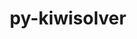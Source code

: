 ---
title: "py-kiwisolver"
layout: cache
categories: [package, develop-2023-12-17]
meta: {"versions": ["1.4.5"], "compilers": ["apple-clang@=15.0.0", "gcc@=11.1.0", "gcc@=11.3.0", "gcc@=11.4.0", "gcc@=7.5.0", "gcc@=9.4.0", "oneapi@=2023.2.0"], "oss": ["ubuntu18.04", "ubuntu20.04", "ubuntu22.04", "ventura"], "platforms": ["darwin", "linux"], "targets": ["aarch64", "neoverse_v1", "ppc64le", "x86_64_v3"], "stacks": ["data-vis-sdk", "e4s", "e4s-neoverse_v1", "e4s-oneapi", "e4s-power", "e4s-rocm-external", "ml-darwin-aarch64-mps", "ml-linux-x86_64-cpu", "ml-linux-x86_64-cuda", "radiuss", "root"], "num_specs": 14, "num_specs_by_stack": {"root": 14, "ml-darwin-aarch64-mps": 1, "radiuss": 1, "e4s-neoverse_v1": 2, "e4s-power": 2, "data-vis-sdk": 1, "e4s": 3, "e4s-rocm-external": 1, "e4s-oneapi": 3, "ml-linux-x86_64-cpu": 1, "ml-linux-x86_64-cuda": 1}}
spec_details: [{"hash": "ll76olrwetzmfm5wqlvifrq4z37dszgq", "compiler": "apple-clang@=15.0.0", "versions": ["1.4.5"], "os": "ventura", "platform": "darwin", "target": "aarch64", "variants": ["build_system=python_pip"], "stacks": ["root", "ml-darwin-aarch64-mps"], "size": "-", "tarball": "https://binaries.spack.io/develop-2023-12-17/build_cache/darwin-ventura-aarch64/apple-clang-15.0.0/py-kiwisolver-1.4.5/darwin-ventura-aarch64-apple-clang-15.0.0-py-kiwisolver-1.4.5-ll76olrwetzmfm5wqlvifrq4z37dszgq.spack"}, {"hash": "l6nf4cnh7n5yjscyj7rq774dwqih3cdd", "compiler": "gcc@=7.5.0", "versions": ["1.4.5"], "os": "ubuntu18.04", "platform": "linux", "target": "x86_64_v3", "variants": ["build_system=python_pip"], "stacks": ["root", "radiuss"], "size": "-", "tarball": "https://binaries.spack.io/develop-2023-12-17/build_cache/linux-ubuntu18.04-x86_64_v3/gcc-7.5.0/py-kiwisolver-1.4.5/linux-ubuntu18.04-x86_64_v3-gcc-7.5.0-py-kiwisolver-1.4.5-l6nf4cnh7n5yjscyj7rq774dwqih3cdd.spack"}, {"hash": "yfqnqmrirlsupkfm7g3fch4pzyzwz5yt", "compiler": "gcc@=11.4.0", "versions": ["1.4.5"], "os": "ubuntu20.04", "platform": "linux", "target": "neoverse_v1", "variants": ["build_system=python_pip"], "stacks": ["root", "e4s-neoverse_v1"], "size": "-", "tarball": "https://binaries.spack.io/develop-2023-12-17/build_cache/linux-ubuntu20.04-neoverse_v1/gcc-11.4.0/py-kiwisolver-1.4.5/linux-ubuntu20.04-neoverse_v1-gcc-11.4.0-py-kiwisolver-1.4.5-yfqnqmrirlsupkfm7g3fch4pzyzwz5yt.spack"}, {"hash": "csufqeuhsuxrukcfqbmx6ozkwyf4rjkx", "compiler": "gcc@=11.4.0", "versions": ["1.4.5"], "os": "ubuntu20.04", "platform": "linux", "target": "neoverse_v1", "variants": ["build_system=python_pip"], "stacks": ["root", "e4s-neoverse_v1"], "size": "-", "tarball": "https://binaries.spack.io/develop-2023-12-17/build_cache/linux-ubuntu20.04-neoverse_v1/gcc-11.4.0/py-kiwisolver-1.4.5/linux-ubuntu20.04-neoverse_v1-gcc-11.4.0-py-kiwisolver-1.4.5-csufqeuhsuxrukcfqbmx6ozkwyf4rjkx.spack"}, {"hash": "u3b2lkqcc6rpfln5egicpgesaup42eu6", "compiler": "gcc@=9.4.0", "versions": ["1.4.5"], "os": "ubuntu20.04", "platform": "linux", "target": "ppc64le", "variants": ["build_system=python_pip"], "stacks": ["root", "e4s-power"], "size": "-", "tarball": "https://binaries.spack.io/develop-2023-12-17/build_cache/linux-ubuntu20.04-ppc64le/gcc-9.4.0/py-kiwisolver-1.4.5/linux-ubuntu20.04-ppc64le-gcc-9.4.0-py-kiwisolver-1.4.5-u3b2lkqcc6rpfln5egicpgesaup42eu6.spack"}, {"hash": "fhroqkt7wsiitn3liy64hnlkrmuptcyb", "compiler": "gcc@=9.4.0", "versions": ["1.4.5"], "os": "ubuntu20.04", "platform": "linux", "target": "ppc64le", "variants": ["build_system=python_pip"], "stacks": ["root", "e4s-power"], "size": "-", "tarball": "https://binaries.spack.io/develop-2023-12-17/build_cache/linux-ubuntu20.04-ppc64le/gcc-9.4.0/py-kiwisolver-1.4.5/linux-ubuntu20.04-ppc64le-gcc-9.4.0-py-kiwisolver-1.4.5-fhroqkt7wsiitn3liy64hnlkrmuptcyb.spack"}, {"hash": "3l7ulzwnj7l46hokog7j2exfwsuabomp", "compiler": "gcc@=11.1.0", "versions": ["1.4.5"], "os": "ubuntu20.04", "platform": "linux", "target": "x86_64_v3", "variants": ["build_system=python_pip"], "stacks": ["root", "data-vis-sdk"], "size": "-", "tarball": "https://binaries.spack.io/develop-2023-12-17/build_cache/linux-ubuntu20.04-x86_64_v3/gcc-11.1.0/py-kiwisolver-1.4.5/linux-ubuntu20.04-x86_64_v3-gcc-11.1.0-py-kiwisolver-1.4.5-3l7ulzwnj7l46hokog7j2exfwsuabomp.spack"}, {"hash": "aygmw5lqxvyeq7qnt4ywwey3tmyn7dja", "compiler": "gcc@=11.4.0", "versions": ["1.4.5"], "os": "ubuntu20.04", "platform": "linux", "target": "x86_64_v3", "variants": ["build_system=python_pip"], "stacks": ["e4s", "root", "e4s-rocm-external"], "size": "-", "tarball": "https://binaries.spack.io/develop-2023-12-17/build_cache/linux-ubuntu20.04-x86_64_v3/gcc-11.4.0/py-kiwisolver-1.4.5/linux-ubuntu20.04-x86_64_v3-gcc-11.4.0-py-kiwisolver-1.4.5-aygmw5lqxvyeq7qnt4ywwey3tmyn7dja.spack"}, {"hash": "6um6cnu3mrpll3xfroxcfrqxvvz322js", "compiler": "gcc@=11.4.0", "versions": ["1.4.5"], "os": "ubuntu20.04", "platform": "linux", "target": "x86_64_v3", "variants": ["build_system=python_pip"], "stacks": ["e4s", "root"], "size": "-", "tarball": "https://binaries.spack.io/develop-2023-12-17/build_cache/linux-ubuntu20.04-x86_64_v3/gcc-11.4.0/py-kiwisolver-1.4.5/linux-ubuntu20.04-x86_64_v3-gcc-11.4.0-py-kiwisolver-1.4.5-6um6cnu3mrpll3xfroxcfrqxvvz322js.spack"}, {"hash": "kjoidzex2xse3ikjgfsnkzoui3wtpp4u", "compiler": "gcc@=11.4.0", "versions": ["1.4.5"], "os": "ubuntu20.04", "platform": "linux", "target": "x86_64_v3", "variants": ["build_system=python_pip"], "stacks": ["e4s", "root"], "size": "-", "tarball": "https://binaries.spack.io/develop-2023-12-17/build_cache/linux-ubuntu20.04-x86_64_v3/gcc-11.4.0/py-kiwisolver-1.4.5/linux-ubuntu20.04-x86_64_v3-gcc-11.4.0-py-kiwisolver-1.4.5-kjoidzex2xse3ikjgfsnkzoui3wtpp4u.spack"}, {"hash": "y43ykch3xmq565jf73l5omcuajy36kga", "compiler": "oneapi@=2023.2.0", "versions": ["1.4.5"], "os": "ubuntu20.04", "platform": "linux", "target": "x86_64_v3", "variants": ["build_system=python_pip"], "stacks": ["root", "e4s-oneapi"], "size": "-", "tarball": "https://binaries.spack.io/develop-2023-12-17/build_cache/linux-ubuntu20.04-x86_64_v3/oneapi-2023.2.0/py-kiwisolver-1.4.5/linux-ubuntu20.04-x86_64_v3-oneapi-2023.2.0-py-kiwisolver-1.4.5-y43ykch3xmq565jf73l5omcuajy36kga.spack"}, {"hash": "afsuk4q76a4p5upl3rc23ygiezhk37pl", "compiler": "oneapi@=2023.2.0", "versions": ["1.4.5"], "os": "ubuntu20.04", "platform": "linux", "target": "x86_64_v3", "variants": ["build_system=python_pip"], "stacks": ["root", "e4s-oneapi"], "size": "-", "tarball": "https://binaries.spack.io/develop-2023-12-17/build_cache/linux-ubuntu20.04-x86_64_v3/oneapi-2023.2.0/py-kiwisolver-1.4.5/linux-ubuntu20.04-x86_64_v3-oneapi-2023.2.0-py-kiwisolver-1.4.5-afsuk4q76a4p5upl3rc23ygiezhk37pl.spack"}, {"hash": "ya3w35gvznf3xe2wwszg2u7dzm5e6rhg", "compiler": "oneapi@=2023.2.0", "versions": ["1.4.5"], "os": "ubuntu20.04", "platform": "linux", "target": "x86_64_v3", "variants": ["build_system=python_pip"], "stacks": ["root", "e4s-oneapi"], "size": "-", "tarball": "https://binaries.spack.io/develop-2023-12-17/build_cache/linux-ubuntu20.04-x86_64_v3/oneapi-2023.2.0/py-kiwisolver-1.4.5/linux-ubuntu20.04-x86_64_v3-oneapi-2023.2.0-py-kiwisolver-1.4.5-ya3w35gvznf3xe2wwszg2u7dzm5e6rhg.spack"}, {"hash": "34qk7jdrkobi3yd6g6jsr5xcbnyrfwdx", "compiler": "gcc@=11.3.0", "versions": ["1.4.5"], "os": "ubuntu22.04", "platform": "linux", "target": "x86_64_v3", "variants": ["build_system=python_pip"], "stacks": ["root", "ml-linux-x86_64-cpu", "ml-linux-x86_64-cuda"], "size": "-", "tarball": "https://binaries.spack.io/develop-2023-12-17/build_cache/linux-ubuntu22.04-x86_64_v3/gcc-11.3.0/py-kiwisolver-1.4.5/linux-ubuntu22.04-x86_64_v3-gcc-11.3.0-py-kiwisolver-1.4.5-34qk7jdrkobi3yd6g6jsr5xcbnyrfwdx.spack"}]
---